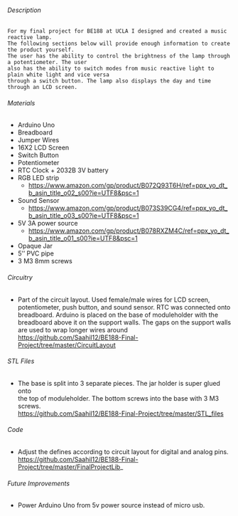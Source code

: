 ###### Description 
	For my final project for BE188 at UCLA I designed and created a music reactive lamp.   
	The following sections below will provide enough information to create the product yourself.   
	The user has the ability to control the brightness of the lamp through a potentiometer. The user   
	also has the ability to switch modes from music reactive light to plain white light and vice versa   
	through a switch button. The lamp also displays the day and time through an LCD screen.    

###### Materials
-	Arduino Uno  
-	Breadboard  
-	Jumper Wires  
-	16X2 LCD Screen  
-	Switch Button  
-	Potentiometer  
-	RTC Clock + 2032B 3V battery  
-	RGB LED strip   
	-	https://www.amazon.com/gp/product/B072Q93T6H/ref=ppx_yo_dt_b_asin_title_o02_s00?ie=UTF8&psc=1  
-	Sound Sensor  
	-	https://www.amazon.com/gp/product/B073S39CG4/ref=ppx_yo_dt_b_asin_title_o03_s00?ie=UTF8&psc=1  
-	5V 3A power source   
	- https://www.amazon.com/gp/product/B078RXZM4C/ref=ppx_yo_dt_b_asin_title_o01_s00?ie=UTF8&psc=1  
-	Opaque Jar    
-	5’’ PVC pipe    
-	3 M3 8mm screws    

###### Circuitry
-	Part of the circuit layout. Used female/male wires for LCD screen, potentiometer, push 
	button, and sound sensor. RTC was connected onto breadboard. Arduino is placed on the base 
	of moduleholder with the breadboard above it on the support walls. The gaps on the support 
	walls are used to wrap longer wires around  
	https://github.com/Saahil12/BE188-Final-Project/tree/master/CircuitLayout
	
###### STL Files
-
	The base is split into 3 separate pieces. The jar holder is super glued onto   
	the top of moduleholder. The bottom screws into the base with 3 M3 screws.   
	https://github.com/Saahil12/BE188-Final-Project/tree/master/STL_files

###### Code
-
 	Adjust the defines according to circuit layout for digital and analog pins.   
	https://github.com/Saahil12/BE188-Final-Project/tree/master/FinalProjectLib_  
	
###### Future Improvements 
-	Power Arduino Uno from 5v power source instead of micro usb.


